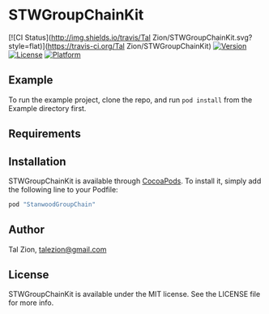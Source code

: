 # STWGroupChainKit

[![CI Status](http://img.shields.io/travis/Tal Zion/STWGroupChainKit.svg?style=flat)](https://travis-ci.org/Tal Zion/STWGroupChainKit)
[![Version](https://img.shields.io/cocoapods/v/STWGroupChainKit.svg?style=flat)](http://cocoapods.org/pods/STWGroupChainKit)
[![License](https://img.shields.io/cocoapods/l/STWGroupChainKit.svg?style=flat)](http://cocoapods.org/pods/STWGroupChainKit)
[![Platform](https://img.shields.io/cocoapods/p/STWGroupChainKit.svg?style=flat)](http://cocoapods.org/pods/STWGroupChainKit)

## Example

To run the example project, clone the repo, and run `pod install` from the Example directory first.

## Requirements

## Installation

STWGroupChainKit is available through [CocoaPods](http://cocoapods.org). To install
it, simply add the following line to your Podfile:

```ruby
pod "StanwoodGroupChain"
```

## Author

Tal Zion, talezion@gmail.com

## License

STWGroupChainKit is available under the MIT license. See the LICENSE file for more info.
